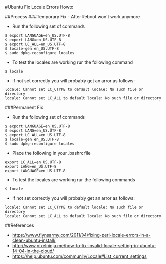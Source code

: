 #Ubuntu Fix Locale Errors Howto

##Process
###Temporary Fix - After Reboot won't work anymore
* Run the following set of commands
```
$ export LANGUAGE=en_US.UTF-8
$ export LANG=en_US.UTF-8
$ export LC_ALL=en_US.UTF-8
$ locale-gen en_US.UTF-8
$ sudo dpkg-reconfigure locales
```
* To test the locales are working run the following command
```
$ locale
```
* If not set correctly you will probably get an arror as follows:
```
locale: Cannot set LC_CTYPE to default locale: No such file or directory
locale: Cannot set LC_ALL to default locale: No such file or directory
```

###Permanent Fix
* Run the following set of commands
```
$ export LANGUAGE=en_US.UTF-8
$ export LANG=en_US.UTF-8
$ export LC_ALL=en_US.UTF-8
$ locale-gen en_US.UTF-8
$ sudo dpkg-reconfigure locales
```
* Place the following in your .bashrc file
```
export LC_ALL=en_US.UTF-8
export LANG=en_US.UTF-8
export LANGUAGE=en_US.UTF-8
```
* To test the locales are working run the following commands
```
$ locale
```
* If not set correctly you will probably get an arror as follows:
```
locale: Cannot set LC_CTYPE to default locale: No such file or directory
locale: Cannot set LC_ALL to default locale: No such file or directory
```


##References
* https://www.flynsarmy.com/2011/04/fixing-perl-locale-errors-in-a-clean-ubuntu-install/
* http://www.pixelninja.me/how-to-fix-invalid-locale-setting-in-ubuntu-14-04-in-the-cloud/
* https://help.ubuntu.com/community/Locale#List_current_settings
